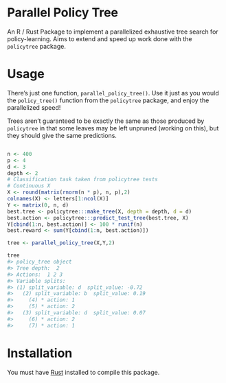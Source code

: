 
# Parallel Policy Tree

An R / Rust Package to implement a parallelized exhaustive tree search
for policy-learning. Aims to extend and speed up work done with the
`policytree` package.

# Usage

There’s just one function, `parallel_policy_tree()`. Use it just as you
would the `policy_tree()` function from the `policytree` package, and
enjoy the parallelized speed!

Trees aren’t guaranteed to be exactly the same as those produced by
`policytree` in that some leaves may be left unpruned (working on this),
but they should give the same predictions.

``` r

n <- 400
p <- 4
d <- 3
depth <- 2
# Classification task taken from policytree tests
# Continuous X
X <- round(matrix(rnorm(n * p), n, p),2)
colnames(X) <- letters[1:ncol(X)]
Y <- matrix(0, n, d)
best.tree <- policytree:::make_tree(X, depth = depth, d = d)
best.action <- policytree:::predict_test_tree(best.tree, X)
Y[cbind(1:n, best.action)] <- 100 * runif(n)
best.reward <- sum(Y[cbind(1:n, best.action)])

tree <- parallel_policy_tree(X,Y,2)

tree
#> policy_tree object 
#> Tree depth:  2 
#> Actions:  1 2 3 
#> Variable splits: 
#> (1) split_variable: d  split_value: -0.72 
#>   (2) split_variable: b  split_value: 0.19 
#>     (4) * action: 1 
#>     (5) * action: 2 
#>   (3) split_variable: d  split_value: 0.07 
#>     (6) * action: 2 
#>     (7) * action: 1
```

# Installation

You must have [Rust](https://www.rust-lang.org/tools/install) installed
to compile this package.
